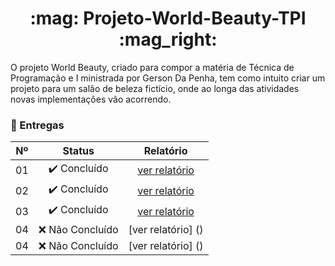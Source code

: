 <h1 id="topo" align="center">:mag: Projeto-World-Beauty-TPI
 :mag_right: </h1>

O projeto World Beauty, criado para compor a matéria de Técnica de Programação e I ministrada por Gerson Da Penha, tem como intuito criar um projeto para um salão de beleza fictício, onde ao longa das atividades novas implementações vão acorrendo. 


### 🏁 Entregas 

| Nº | Status | Relatório |
|:--:|:------------:|:----------:|
| 01 | ✔️ Concluído | [ver relatório](https://github.com/wallacefelipe21/Projeto-World-Beauty-TPI/tree/Atividade-I-Projeto-World-Beauty) |
| 02 | ✔️ Concluído | [ver relatório](https://github.com/wallacefelipe21/Projeto-World-Beauty-TPI/tree/Atividade-II-Projeto-World-Beauty) |
| 03 | ✔️ Concluído | [ver relatório](https://github.com/wallacefelipe21/Projeto-World-Beauty-TPI/tree/Atividade-III-Projeto-World-Beauty) |
| 04 | ❌ Não Concluído | [ver relatório] () |
| 04 | ❌ Não Concluído | [ver relatório] () |
